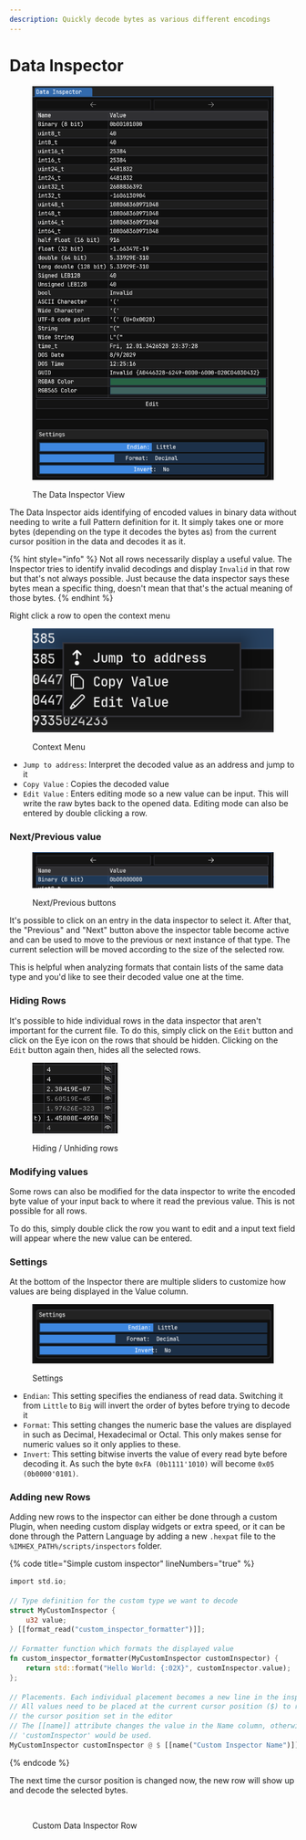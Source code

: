 ```yaml
---
description: Quickly decode bytes as various different encodings
---
```


# Data Inspector

<div data-full-width="false"><figure><img src="../.gitbook/assets/image.png" alt="" width="563"><figcaption><p>The Data Inspector View</p></figcaption></figure></div>

The Data Inspector aids identifying of encoded values in binary data without needing to write a full Pattern definition for it. It simply takes one or more bytes (depending on the type it decodes the bytes as) from the current cursor position in the data and decodes it as it.

{% hint style="info" %}
Not all rows necessarily display a useful value. The Inspector tries to identify invalid decodings and display `Invalid` in that row but that's not always possible. Just because the data inspector says these bytes mean a specific thing, doesn't mean that that's the actual meaning of those bytes.
{% endhint %}

Right click a row to open the context menu

<figure><img src="../.gitbook/assets/image (2).png" alt=""><figcaption><p>Context Menu</p></figcaption></figure>

* `Jump to address`: Interpret the decoded value as an address and jump to it
* `Copy Value` : Copies the decoded value
* `Edit Value` : Enters editing mode so a new value can be input. This will write the raw bytes back to the opened data. Editing mode can also be entered by double clicking a row.&#x20;

### Next/Previous value

<figure><img src="../.gitbook/assets/image (1).png" alt=""><figcaption><p>Next/Previous buttons</p></figcaption></figure>

It's possible to click on an entry in the data inspector to select it. After that, the "Previous" and "Next" button above the inspector table become active and can be used to move to the previous or next instance of that type. The current selection will be moved according to the size of the selected row.

This is helpful when analyzing formats that contain lists of the same data type and you'd like to see their decoded value one at the time.

### Hiding Rows

It's possible to hide individual rows in the data inspector that aren't important for the current file. To do this, simply click on the `Edit` button and click on the Eye icon on the rows that should be hidden. Clicking on the `Edit` button again then, hides all the selected rows.

<figure><img src="../.gitbook/assets/image (1) (1) (1) (1) (1) (1) (1) (1).png" alt=""><figcaption><p>Hiding / Unhiding rows</p></figcaption></figure>

### Modifying values

Some rows can also be modified for the data inspector to write the encoded byte value of your input back to where it read the previous value. This is not possible for all rows.

To do this, simply double click the row you want to edit and a input text field will appear where the new value can be entered.

### Settings

At the bottom of the Inspector there are multiple sliders to customize how values are being displayed in the Value column.

<figure><img src="../.gitbook/assets/image (18).png" alt=""><figcaption><p>Settings</p></figcaption></figure>

* `Endian`: This setting specifies the endianess of read data. Switching it from `Little` to `Big` will invert the order of bytes before trying to decode it
* `Format`: This setting changes the numeric base the values are displayed in such as Decimal, Hexadecimal or Octal. This only makes sense for numeric values so it only applies to these.
* `Invert`: This setting bitwise inverts the value of every read byte before decoding it. As such the byte `0xFA (0b1111'1010)` will become `0x05 (0b0000'0101)`.

### Adding new Rows

Adding new rows to the inspector can either be done through a custom Plugin, when needing custom display widgets or extra speed, or it can be done through the Pattern Language by adding a new `.hexpat` file to the `%IMHEX_PATH%/scripts/inspectors` folder.

{% code title="Simple custom inspector" lineNumbers="true" %}
```rust
import std.io;

// Type definition for the custom type we want to decode
struct MyCustomInspector {
    u32 value;
} [[format_read("custom_inspector_formatter")]];

// Formatter function which formats the displayed value
fn custom_inspector_formatter(MyCustomInspector customInspector) {
    return std::format("Hello World: {:02X}", customInspector.value);
};

// Placements. Each individual placement becomes a new line in the inspector
// All values need to be placed at the current cursor position ($) to respect
// the cursor position set in the editor
// The [[name]] attribute changes the value in the Name column, otherwise
// 'customInspector' would be used.
MyCustomInspector customInspector @ $ [[name("Custom Inspector Name")]];
```
{% endcode %}

The next time the cursor position is changed now, the new row will show up and decode the selected bytes.

<figure><img src="../.gitbook/assets/imhex_7WgNns20ZE.png" alt=""><figcaption><p>Custom Data Inspector Row</p></figcaption></figure>
